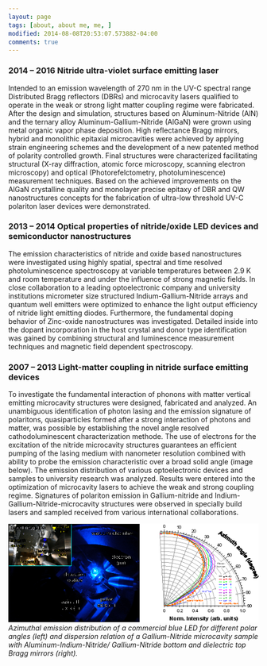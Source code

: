 ```yaml
---
layout: page
tags: [about, about me, me, ]
modified: 2014-08-08T20:53:07.573882-04:00
comments: true
---
```


### 2014 – 2016 Nitride ultra-violet surface emitting laser
Intended to an emission wavelength of 270 nm in the UV-C spectral range Distributed Bragg reflectors (DBRs) and microcavity lasers qualified to operate in the weak or strong light matter coupling regime were fabricated. After the design and simulation, structures based on Aluminum-Nitride (AlN) and the ternary alloy Aluminum-Gallium-Nitride (AlGaN) were grown using metal organic vapor phase deposition. High reflectance Bragg mirrors, hybrid and monolithic epitaxial microcavities were achieved by applying strain engineering schemes and the development of a new patented method of polarity controlled growth. Final structures were characterized facilitating structural (X-ray diffraction, atomic force microscopy, scanning electron microscopy) and optical (Photorefelctometry, photoluminescence) measurement techniques. Based on the achieved improvements on the AlGaN crystalline quality and monolayer precise epitaxy of DBR and QW nanostructures concepts for the fabrication of ultra-low threshold UV-C polariton laser devices were demonstrated.

### 2013 – 2014 Optical properties of nitride/oxide LED devices and semiconductor nanostructures
The emission characteristics of nitride and oxide based nanostructures were investigated using highly spatial, spectral and time resolved photoluminescence spectroscopy at variable temperatures between 2.9 K and room temperature and under the influence of strong magnetic fields. In close collaboration to a leading optoelectronic company and university institutions micrometer size structured Indium-Gallium-Nitride arrays and quantum well emitters were optimized to enhance the light output efficiency of nitride light emitting diodes. Furthermore, the fundamental doping behavior of Zinc-oxide nanostructures was investigated. Detailed inside into the dopant incorporation in the host crystal and donor type identification was gained by combining structural and luminescence measurement techniques and magnetic field dependent spectroscopy. 


### 2007 – 2013 Light-matter coupling in nitride surface emitting devices 
To investigate the fundamental interaction of phonons with matter vertical emitting microcavity structures were designed, fabricated and analyzed. An unambiguous identification of photon lasing and the emission signature of polaritons, quasiparticles formed after a strong interaction of photons and matter, was possible by establishing the novel angle resolved cathodoluminescent characterization methode. The use of electrons for the excitation of the nitride microcavity structures guarantees an efficient pumping of the lasing medium with nanometer resolution combined with ability to probe the emission characteristic over a broad solid angle (image below). The emission distribution of various optoelectronic devices and samples to university research was analyzed. Results were entered into the optimization of microcavity lasers to achieve the weak and strong coupling regime. Signatures of polariton emission in Gallium-nitride and Indium-Gallium-Nitride-microcavity structures were observed in specially build lasers and sampled received from various international collaborations. 

![picture](../images/image1.png) 
*Azimuthal emission distribution of a commercial blue LED for different polar angles (left) and dispersion relation of a Gallium-Nitride microcavity sample with Aluminum-Indium-Nitride/ Gallium-Nitride bottom and dielectric top Bragg mirrors (right).*
